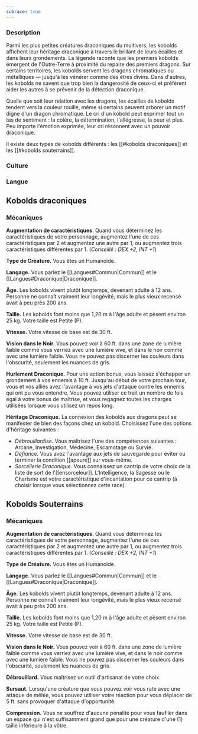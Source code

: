 ```yaml
---
subrace: true
---
```


### Description

Parmi les plus petites créatures draconiques du multivers, les kobolds affichent leur héritage draconique à travers le brillant de leurs écailles et dans leurs grondements. La légende raconte que les premiers kobolds émergent de l'Outre-Terre à proximité du repaire des premiers dragons. Sur certains territoires, les kobolds servent les dragons chromatiques ou métalliques — jusqu'à les vénérer comme des êtres divins. Dans d'autres, les kobolds ne savent que trop bien la dangerosité de ceux-ci et préfèrent aider les autres à se prévenir de la détection draconique.

Quelle que soit leur relation avec les dragons, les écailles de kobolds tendent vers la couleur rouille, même si certains peuvent arborer un motif digne d'un dragon chromatique. Le cri d'un kobold peut exprimer tout un tas de sentiment : la colère, la détermination, l'allégresse, la peur et plus. Peu importe l'émotion exprimée, leur cri résonnent avec un pouvoir draconique.

Il existe deux types de kobolds différents : les [[#kobolds draconiques]] et les [[#kobolds souterrains]].

### Culture

### Langue

## Kobolds draconiques

### Mécaniques

**Augmentation de caractéristiques**. Quand vous déterminez les caractéristiques de votre personnage, augmentez l'une de ces caractéristiques par 2 et augmentez une autre par 1, ou augmentez trois caractéristiques différentes par 1. (*Conseillé : DEX +2, INT +1*)

**Type de Créature.** Vous êtes un Humanoïde.

**Langage.** Vous parlez le [[Langues#Commun|Commun]] et le [[Langues#Draconique|Draconique]].

**Âge.** Les kobolds vivent plutôt longtemps, devenant adulte à 12 ans. Personne ne connaît vraiment leur longévité, mais le plus vieux recensé avait à peu près 200 ans.

**Taille.** Les kobolds font moins que 1,20 m à l'âge adulte et pèsent environ 25 kg. Votre taille est Petite (P).

**Vitesse.** Votre vitesse de base est de 30 ft.

**Vision dans le Noir.** Vous pouvez voir à 60 ft. dans une zone de lumière faible comme vous verriez avec une lumière vive, et dans le noir comme avec une lumière faible. Vous ne pouvez pas discerner les couleurs dans l'obscurité, seulement les nuances de gris.

**Hurlement Draconique.** Pour une action bonus, vous laissez s'échapper un grondement à vos ennemis à 10 ft. Jusqu'au début de votre prochain tour, vous et vos alliés avez l'avantage à vos jets d'attaque contre les ennemis qui ont pu vous entendre. Vous pouvez utiliser ce trait un nombre de fois égal à votre bonus de maîtrise, et vous regagnez toutes les charges utilisées lorsque vous utilisez un repos long.

**Héritage Draconique.** La connexion des kobolds aux dragons peut se manifester de bien des façons chez un kobold. Choisissez l'une des options d'héritage suivantes :

 - *Débrouillardise.* Vous maîtrisez l'une des compétences suivantes : Arcane, Investigation, Médecine, Escamotage ou Survie.
 - *Défiance.* Vous avez l'avantage aux jets de sauvegarde pour éviter ou terminer la condition [[apeuré]] sur vous-même.
 - *Sorcellerie Draconique.* Vous connaissez un cantrip de votre choix de la liste de sort de l'[[ensorceleur]]. L'Intelligence, la Sagesse ou le Charisme est votre caractéristique d'incantation pour ce cantrip (à choisir lorsque vous sélectionnez cette race).

## Kobolds Souterrains

### Mécaniques

**Augmentation de caractéristiques**. Quand vous déterminez les caractéristiques de votre personnage, augmentez l'une de ces caractéristiques par 2 et augmentez une autre par 1, ou augmentez trois caractéristiques différentes par 1. (*Conseillé : DEX +2, INT +1*)

**Type de Créature.** Vous êtes un Humanoïde.

**Langage.** Vous parlez le [[Langues#Commun|Commun]] et le [[Langues#Draconique|Draconique]].

**Âge.** Les kobolds vivent plutôt longtemps, devenant adulte à 12 ans. Personne ne connaît vraiment leur longévité, mais le plus vieux recensé avait à peu près 200 ans.

**Taille.** Les kobolds font moins que 1,20 m à l'âge adulte et pèsent environ 25 kg. Votre taille est Petite (P).

**Vitesse.** Votre vitesse de base est de 30 ft.

**Vision dans le Noir.** Vous pouvez voir à 60 ft. dans une zone de lumière faible comme vous verriez avec une lumière vive, et dans le noir comme avec une lumière faible. Vous ne pouvez pas discerner les couleurs dans l'obscurité, seulement les nuances de gris.

**Débrouillard.** Vous maîtrisez un outil d'artisanat de votre choix.

**Sursaut.** Lorsqu'une créature que vous pouvez voir vous rate avec une attaque de mêlée, vous pouvez utiliser votre réaction pour vous déplacer de 5 ft. sans provoquer d'attaque d'opportunité.

**Compression.** Vous ne souffrez d'aucune pénalité pour vous faufiler dans un espace qui n'est suffisamment grand que pour une créature d'une (1) taille inférieure à la vôtre.

